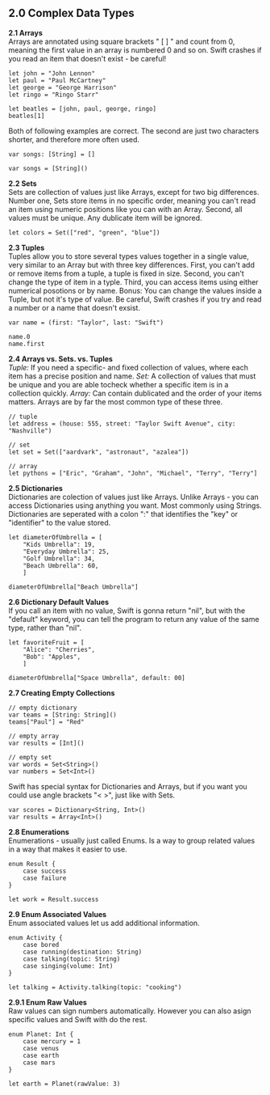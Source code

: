 ## 2.0 Complex Data Types  
**2.1 Arrays**  
Arrays are annotated using square brackets " [ ] " and count from 0, meaning the first value in an array is numbered 0 and so on.
Swift crashes if you read an item that doesn't exist - be careful!

```
let john = "John Lennon"
let paul = "Paul McCartney"
let george = "George Harrison"
let ringo = "Ringo Starr"

let beatles = [john, paul, george, ringo]
beatles[1]
```
Both of following examples are correct. The second are just two characters shorter, and therefore more often used.
```
var songs: [String] = []

var songs = [String]()
```
**2.2 Sets**  
Sets are collection of values just like Arrays, except for  two big differences. Number one, Sets store items in no specific order, meaning you can't read an item using numeric positions like you can with an Array. Second, all values must be unique. Any dublicate item will be ignored.
```
let colors = Set(["red", "green", "blue"])
```
**2.3 Tuples**  
Tuples allow you to store several types values together in a single value, very similar to an Array but with three key differences. First, you can't add or remove items from a tuple, a tuple is fixed in size. Second, you can't change the type of item in a typle. Third, you can access items using either numerical posotions or by name. Bonus: You can change the values inside a Tuple, but not it's type of value. Be careful, Swift crashes if you try and read a number or a name that doesn't exsist.
```
var name = (first: "Taylor", last: "Swift")

name.0
name.first
```
**2.4 Arrays vs. Sets. vs. Tuples**  
*Tuple:* If you need a specific- and fixed collection of values, where each item has a precise position and name. *Set:* A collection of values that must be unique and you are able tocheck whether a specific item is in a collection quickly. *Array:* Can contain dublicated and the order of your items matters. Arrays are by far the most common type of these three.
```
// tuple
let address = (house: 555, street: "Taylor Swift Avenue", city: "Nashville")
```
```
// set
let set = Set(["aardvark", "astronaut", "azalea"])
```
```
// array
let pythons = ["Eric", "Graham", "John", "Michael", "Terry", "Terry"]
```
**2.5 Dictionaries**  
Dictionaries are colection of values just like Arrays. Unlike Arrays - you can access Dictionaries using anything you want. Most commonly using Strings. Dictionaries are seperated with a colon ":" that identifies the "key" or "identifier" to the value stored.
```
let diameterOfUmbrella = [
    "Kids Umbrella": 19,
    "Everyday Umbrella": 25,
    "Golf Umbrella": 34,
    "Beach Umbrella": 60,
    ]

diameterOfUmbrella["Beach Umbrella"]
```
**2.6 Dictionary Default Values**  
If you call an item with no value, Swift is gonna return "nil", but with the "default" keyword, you can tell the program to return any value of the same type, rather than "nil".
```
let favoriteFruit = [
    "Alice": "Cherries",
    "Bob": "Apples",
    ]

diameterOfUmbrella["Space Umbrella", default: 00]
```
**2.7 Creating Empty Collections**
```
// empty dictionary
var teams = [String: String]()
teams["Paul"] = "Red"
```
```
// empty array
var results = [Int]()
```
```
// empty set
var words = Set<String>()
var numbers = Set<Int>()
```
Swift has special syntax for Dictionaries and Arrays, but if you want you could use angle brackets "< >", just like with Sets.
```
var scores = Dictionary<String, Int>()
var results = Array<Int>()
```
**2.8 Enumerations**  
Enumerations - usually just called Enums. Is a way to group related values in a way that makes it easier to use.
```
enum Result {
    case success
    case failure
}

let work = Result.success
```
**2.9 Enum Associated Values**  
Enum associated values let us add additional information.
```
enum Activity {
    case bored
    case running(destination: String)
    case talking(topic: String)
    case singing(volume: Int)
}

let talking = Activity.talking(topic: "cooking")
```
**2.9.1 Enum Raw Values**  
Raw values can sign numbers automatically. However you can also asign specific values and Swift with do the rest.
```
enum Planet: Int {
    case mercury = 1
    case venus
    case earth
    case mars
}

let earth = Planet(rawValue: 3)
```
